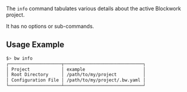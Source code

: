 The `info` command tabulates various details about the active Blockwork project.

It has no options or sub-commands.

## Usage Example

```bash
$> bw info
┌────────────────────┬──────────────────────────────┐
│ Project            │ example                      │
│ Root Directory     │ /path/to/my/project          │
│ Configuration File │ /path/to/my/project/.bw.yaml │
└────────────────────┴──────────────────────────────┘
```
